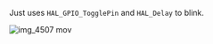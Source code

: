 Just uses `HAL_GPIO_TogglePin` and `HAL_Delay` to blink.

![img_4507 mov](https://user-images.githubusercontent.com/118714/31745294-ff07a19e-b416-11e7-883e-374cf1d737e8.gif)

